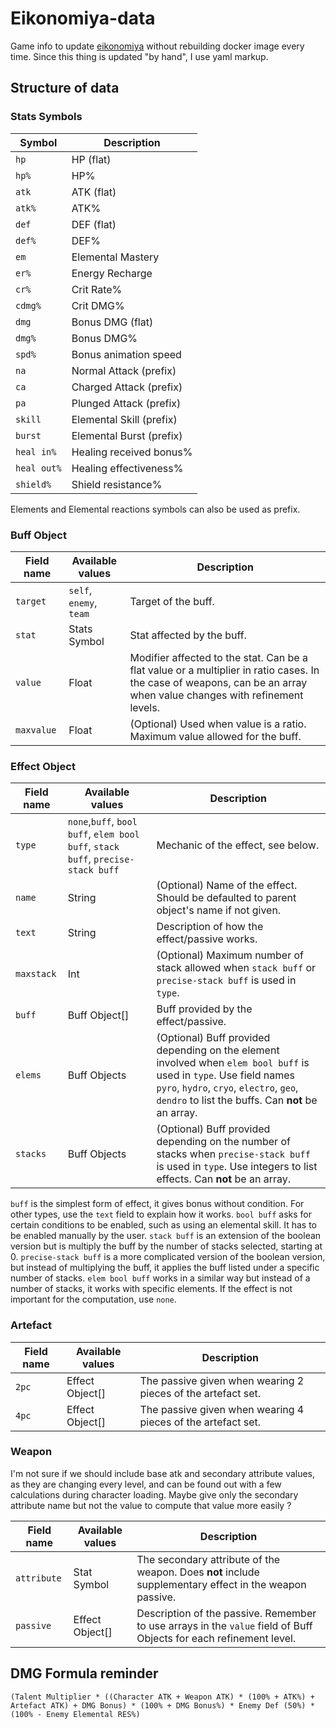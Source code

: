 # Eikonomiya-data
Game info to update [eikonomiya](https://github.com/eikofee/eikonomiya) without rebuilding docker image every time.
Since this thing is updated "by hand", I use yaml markup.

## Structure of data

### Stats Symbols
Symbol | Description
---|---
`hp` | HP (flat)
`hp%` | HP%
`atk` | ATK (flat)
`atk%` | ATK%
`def` | DEF (flat)
`def%` | DEF%
`em` | Elemental Mastery
`er%` | Energy Recharge
`cr%` | Crit Rate%
`cdmg%` | Crit DMG%
`dmg` | Bonus DMG (flat)
`dmg%` | Bonus DMG%
`spd%` | Bonus animation speed
`na` | Normal Attack (prefix)
`ca` | Charged Attack (prefix)
`pa` | Plunged Attack (prefix)
`skill` | Elemental Skill (prefix)
`burst` | Elemental Burst (prefix)
`heal in%` | Healing received bonus%
`heal out%` | Healing effectiveness%
`shield%` | Shield resistance%

Elements and Elemental reactions symbols can also be used as prefix.

### Buff Object
Field name | Available values | Description
---|---|---
`target` | `self`, `enemy`, `team`| Target of the buff.
`stat` | Stats Symbol | Stat affected by the buff.
`value` | Float | Modifier affected to the stat. Can be a flat value or a multiplier in ratio cases. In the case of weapons, can be an array when value changes with refinement levels.
`maxvalue` | Float | (Optional) Used when value is a ratio. Maximum value allowed for the buff.

### Effect Object
Field name | Available values | Description
---|---|---
`type` | `none`,`buff`, `bool buff`, `elem bool buff`, `stack buff`, `precise-stack buff` | Mechanic of the effect, see below.
`name` | String | (Optional) Name of the effect. Should be defaulted to parent object's name if not given.
`text` | String | Description of how the effect/passive works.
`maxstack` | Int | (Optional) Maximum number of stack allowed when `stack buff` or `precise-stack buff` is used in `type`.
`buff` | Buff Object[] | Buff provided by the effect/passive.
`elems`| Buff Objects | (Optional) Buff provided depending on the element involved when `elem bool buff` is used in `type`. Use field names `pyro`, `hydro`, `cryo`, `electro`, `geo`, `dendro` to list the buffs. Can **not** be an array.
`stacks` | Buff Objects | (Optional) Buff provided depending on the number of stacks when `precise-stack buff` is used in `type`. Use integers to list effects. Can **not** be an array.

`buff` is the simplest form of effect, it gives bonus without condition. For other types, use the `text` field to explain how it works.
`bool buff` asks for certain conditions to be enabled, such as using an elemental skill. It has to be enabled manually by the user.
`stack buff` is an extension of the boolean version but is multiply the buff by the number of stacks selected, starting at 0.
`precise-stack buff` is a more complicated version of the boolean version, but instead of multiplying the buff, it applies the buff listed under a specific number of stacks.
`elem bool buff` works in a similar way but instead of a number of stacks, it works with specific elements.
If the effect is not important for the computation, use `none`.

### Artefact
Field name | Available values | Description
---|---|---
`2pc` | Effect Object[] | The passive given when wearing 2 pieces of the artefact set.
`4pc` | Effect Object[] | The passive given when wearing 4 pieces of the artefact set.

### Weapon

I'm not sure if we should include base atk and secondary attribute values, as they are changing every level, and can be found out with a few calculations during character loading.
Maybe give only the secondary attribute name but not the value to compute that value more easily ?

Field name | Available values | Description
---|---|---
`attribute` | Stat Symbol | The secondary attribute of the weapon. Does **not** include supplementary effect in the weapon passive.
`passive` | Effect Object[] | Description of the passive. Remember to use arrays in the `value` field of Buff Objects for each refinement level.

## DMG Formula reminder
```
(Talent Multiplier * ((Character ATK + Weapon ATK) * (100% + ATK%) + Artefact ATK) + DMG Bonus) * (100% + DMG Bonus%) * Enemy Def (50%) * (100% - Enemy Elemental RES%)

```
